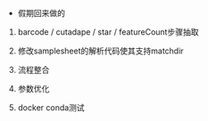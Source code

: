 
- 假期回来做的

1. barcode / cutadape / star / featureCount步骤抽取
2. 修改samplesheet的解析代码使其支持matchdir

3. 流程整合
4. 参数优化
5. docker conda测试
